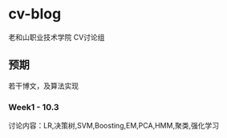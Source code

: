 # cv-blog
老和山职业技术学院 CV讨论组
## 预期
若干博文，及算法实现
### Week1 - 10.3
讨论内容：LR,决策树,SVM,Boosting,EM,PCA,HMM,聚类,强化学习
